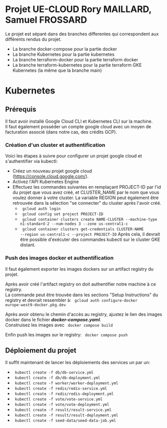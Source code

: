 # Projet UE-CLOUD Rory MAILLARD, Samuel FROSSARD

Le projet est séparé dans des branches differentes qui correspondent aux différents rendus du projet.
- La branche docker-compose pour la partie docker
- La branche Kubernetes pour la partie kubernetes
- La branche terraform-docker pour la partie terraform docker
- La branche terraform-kubernetes pour la partie terraform GKE Kubernetes (la même que la branche main)


# Kubernetes

## Prérequis

Il faut avoir installé Google Cloud CLI et Kubernetes CLI sur la machine.  
Il faut également posséder un compte google cloud avec un moyen de facturation associé (dans notre cas, des crédits GCP). 

### Création d'un cluster et authentification
Voici les étapes à suivre pour configurer un projet google cloud et s'authentifier via kubectl:

* Créez un nouveau projet google cloud (https://console.cloud.google.com/).
* Activez l'API Kubernetes Engine 
* Effectuez les commandes suivantes en remplaçant PROJECT-ID par l'id du projet que vous avez créé, et CLUSTER_NAME par le nom que vous voulez donner à votre cluster. La variable REGION peut également être retrouvée dans la sélection "se connecter" du cluster après l'avoir créé. 
    * <code> gcloud auth login </code> 
    * <code> gcloud config set project PROJECT-ID</code> 
    * <code> gcloud container clusters create NAME-CLUSTER --machine-type n1-standard-2 --num-nodes 3 --zone us-central1-c</code> 
    * <code> gcloud container clusters get-credentials CLUSTER-NAME --region us-central1-c --project PROJECT-ID</code> 
Après cela, il devrait être possible d'exécuter des commandes kubectl sur le cluster GKE distant. 

### Push des images docker et authentification

Il faut également exporter les images dockers sur un artifact registry du projet.  

Après avoir créé l'artifact registry on doit authentifier notre machine à ce registry.  
La commande peut être trouvée dans les sections "Setup Instructions" du registry et devrait ressembler à:
<code> gcloud auth configure-docker europe-west9-docker.pkg.dev </code>  

Après avoir obtenu le chemin d'accès au registry, ajustez le lien des images docker dans le fichier ***docker-compose.yaml***.    
Construisez les images avec <code> docker compose build </code>  

Enfin push les images sur le registry: <code> docker compose push </code> 


    
## Déploiement du projet

Il suffit maintenant de lancer les déploiements des services un par un:

* <code> kubectl create -f db/db-service.yml</code>
* <code> kubectl create -f db/db-deployment.yml</code>
* <code> kubectl create -f worker/worker-deployment.yml</code>
* <code> kubectl create -f redis/redis-service.yml</code>
* <code> kubectl create -f redis/redis-deployment.yml</code>
* <code> kubectl create -f vote/vote-service.yml</code>
* <code> kubectl create -f vote/vote-deployment.yml</code>
* <code> kubectl create -f result/result-service.yml</code>
* <code> kubectl create -f result/result-deployment.yml</code>
* <code> kubectl create -f seed-data/seed-data-job.yml</code>
